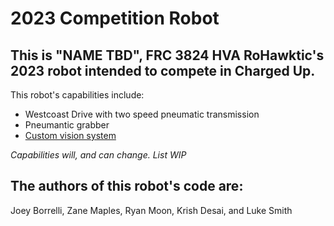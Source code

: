 # 2023 Competition Robot #
## This is "NAME TBD", FRC 3824 HVA RoHawktic's 2023 robot intended to compete in Charged Up. ##
This robot's capabilities include:
- Westcoast Drive with two speed pneumatic transmission
- Pneumantic grabber
- [Custom vision system](https://github.com/bogogion/frc-2023-cv)

*Capabilities will, and can change. List WIP*
## The authors of this robot's code are: ##
Joey Borrelli,
Zane Maples, 
Ryan Moon,
Krish Desai, and 
Luke Smith
